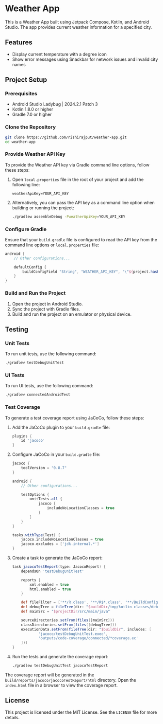 # Weather App

This is a Weather App built using Jetpack Compose, Kotlin, and Android Studio. The app provides current weather information for a specified city.

## Features

- Display current temperature with a degree icon
- Show error messages using Snackbar for network issues and invalid city names

## Project Setup

### Prerequisites

- Android Studio Ladybug | 2024.2.1 Patch 3
- Kotlin 1.8.0 or higher
- Gradle 7.0 or higher

### Clone the Repository

```sh
git clone https://github.com/rishirajput/weather-app.git
cd weather-app
```

### Provide Weather API Key

To provide the Weather API key via Gradle command line options, follow these steps:

1. Open `local.properties` file in the root of your project and add the following line:

    ```properties
    weatherApiKey=YOUR_API_KEY
    ```

2. Alternatively, you can pass the API key as a command line option when building or running the project:

    ```sh
    ./gradlew assembleDebug -PweatherApiKey=YOUR_API_KEY
    ```

### Configure Gradle

Ensure that your `build.gradle` file is configured to read the API key from the command line options or `local.properties` file:

```groovy
android {
    // Other configurations...

    defaultConfig {
        buildConfigField "String", "WEATHER_API_KEY", "\"${project.hasProperty('weatherApiKey') ? project.weatherApiKey : 'YOUR_DEFAULT_API_KEY'}\""
    }
}
```

### Build and Run the Project

1. Open the project in Android Studio.
2. Sync the project with Gradle files.
3. Build and run the project on an emulator or physical device.

## Testing

### Unit Tests

To run unit tests, use the following command:

```sh
./gradlew testDebugUnitTest
```

### UI Tests

To run UI tests, use the following command:

```sh
./gradlew connectedAndroidTest
```

### Test Coverage

To generate a test coverage report using JaCoCo, follow these steps:

1. Add the JaCoCo plugin to your `build.gradle` file:

    ```groovy
    plugins {
        id 'jacoco'
    }
    ```

2. Configure JaCoCo in your `build.gradle` file:

    ```groovy
    jacoco {
        toolVersion = "0.8.7"
    }

    android {
        // Other configurations...

        testOptions {
            unitTests.all {
                jacoco {
                    includeNoLocationClasses = true
                }
            }
        }
    }

    tasks.withType(Test) {
        jacoco.includeNoLocationClasses = true
        jacoco.excludes = ['jdk.internal.*']
    }
    ```

3. Create a task to generate the JaCoCo report:

    ```groovy
    task jacocoTestReport(type: JacocoReport) {
        dependsOn 'testDebugUnitTest'

        reports {
            xml.enabled = true
            html.enabled = true
        }

        def fileFilter = ['**/R.class', '**/R$*.class', '**/BuildConfig.*', '**/Manifest*.*', '**/*Test*.*']
        def debugTree = fileTree(dir: "$buildDir/tmp/kotlin-classes/debug", excludes: fileFilter)
        def mainSrc = "$projectDir/src/main/java"

        sourceDirectories.setFrom(files([mainSrc]))
        classDirectories.setFrom(files([debugTree]))
        executionData.setFrom(fileTree(dir: "$buildDir", includes: [
                'jacoco/testDebugUnitTest.exec',
                'outputs/code-coverage/connected/*coverage.ec'
        ]))
    }
    ```

4. Run the tests and generate the coverage report:

    ```sh
    ./gradlew testDebugUnitTest jacocoTestReport
    ```

The coverage report will be generated in the `build/reports/jacoco/jacocoTestReport/html` directory. Open the `index.html` file in a browser to view the coverage report.

## License

This project is licensed under the MIT License. See the `LICENSE` file for more details.
